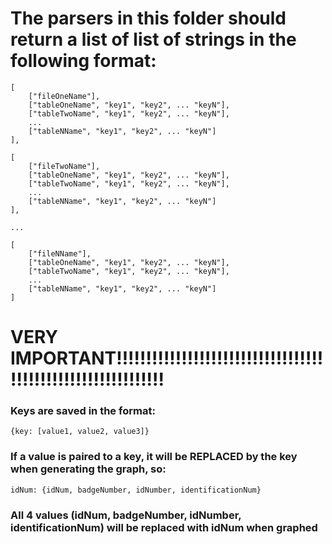 # The parsers in this folder should return a list of list of strings in the following format:
```
[
    ["fileOneName"],
    ["tableOneName", "key1", "key2", ... "keyN"], 
    ["tableTwoName", "key1", "key2", ... "keyN"], 
    ... 
    ["tableNName", "key1", "key2", ... "keyN"] 
],

[
    ["fileTwoName"],
    ["tableOneName", "key1", "key2", ... "keyN"], 
    ["tableTwoName", "key1", "key2", ... "keyN"], 
    ... 
    ["tableNName", "key1", "key2", ... "keyN"] 
],

...

[
    ["fileNName"],
    ["tableOneName", "key1", "key2", ... "keyN"], 
    ["tableTwoName", "key1", "key2", ... "keyN"], 
    ... 
    ["tableNName", "key1", "key2", ... "keyN"] 
]
```

# VERY IMPORTANT!!!!!!!!!!!!!!!!!!!!!!!!!!!!!!!!!!!!!!!!!!!!!!!!!!!!!!!!!!!!!
### Keys are saved in the format:
```
{key: [value1, value2, value3]}
```
### If a value is paired to a key, it will be REPLACED by the key when generating the graph, so:
```
idNum: {idNum, badgeNumber, idNumber, identificationNum}
```

### All 4 values (idNum, badgeNumber, idNumber, identificationNum) will be replaced with idNum when graphed
